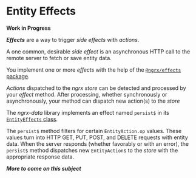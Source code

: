 # Entity Effects

**Work in Progress**

***Effects*** are a way to trigger _side effects_ with _actions_.

A one common, desirable _side effect_ is an asynchronous HTTP call to the remote server to fetch or save entity data.

You implement one or more _effects_ with the help of the [`@ngrx/effects` package](https://github.com/ngrx/platform/blob/master/docs/effects/README.md).

_Actions_ dispatched to the _ngrx store_ can be detected and processed by your _effect_ method.
After processing, whether synchronously or asynchronously, your method can dispatch new action(s) to the _store_

The _ngrx-data_ library implements an effect named `persist$` in its [`EntityEffects` class](../lib/src/entity.effects.ts).

The `persist$` method filters for certain `EntityAction.op` values.
These values turn into HTTP GET, PUT, POST, and DELETE requests with entity data.
When the server responds (whether favorably or with an error), the `persist$` method dispatches new `EntityAction`s to the _store_ with the appropriate response data.

***More to come on this subject***
